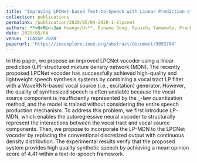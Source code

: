 ```yaml
---
title: "Improving LPCNet-based Text-to-Speech with Linear Prediction-structured Mixture Density Network"
collection: publications
permalink: /publication/2020/05/04-2020-1-ilpcnet
authors: **<U>Min-Jae Hwang</U>**, Eunwoo Song, Ryuichi Yamamoto, Frank Soong, Hong-Goo Kang
date: 2020/05/04
venue: 'ICASSP 2020'
paperurl: 'https://ieeexplore.ieee.org/abstract/document/9053704'
---
```

In this paper, we propose an improved LPCNet vocoder using a linear prediction (LP)-structured mixture density network (MDN). The recently proposed LPCNet vocoder has successfully achieved high-quality and lightweight speech synthesis systems by combining a vocal tract LP filter with a WaveRNN-based vocal source (i.e., excitation) generator. However, the quality of synthesized speech is often unstable because the vocal source component is insufficiently represented by the _-law quantization method, and the model is trained without considering the entire speech production mechanism. To address this problem, we first introduce LP-MDN, which enables the autoregressive neural vocoder to structurally represent the interactions between the vocal tract and vocal source components. Then, we propose to incorporate the LP-MDN to the LPCNet vocoder by replacing the conventional discretized output with continuous density distribution. The experimental results verify that the proposed system provides high quality synthetic speech by achieving a mean opinion score of 4.41 within a text-to-speech framework.
